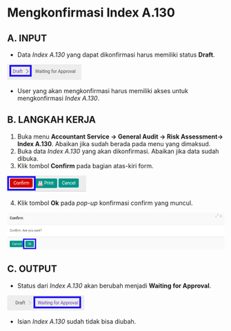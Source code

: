 # Mengkonfirmasi Index A.130

## A. INPUT

* Data *Index A.130* yang dapat dikonfirmasi harus memiliki status **Draft**.

![](../../../img/index-a130/status-draft.png)

* User yang akan mengkonfirmasi harus memiliki akses untuk mengkonfirmasi *Index A.130*.

## B. LANGKAH KERJA

1. Buka menu **Accountant Service -> General Audit -> Risk Assessment-> Index A.130**. Abaikan jika sudah berada pada menu yang dimaksud.
2. Buka data *Index A.130* yang akan dikonfirmasi. Abaikan jika data sudah dibuka.
3. Klik tombol **Confirm** pada bagian atas-kiri form.

![](../../../img/index-a130/tombol-confirm.png)

4. Klik tombol **Ok** pada *pop-up* konfirmasi confirm yang muncul.

![](../../../img/index-a130/pop-up-konfirmasi-confirm.png)

## C. OUTPUT

* Status dari *Index A.130* akan berubah menjadi **Waiting for Approval**.

![](../../../img/index-a130/status-waiting-for-approval.png)

* Isian *Index A.130* sudah tidak bisa diubah.

